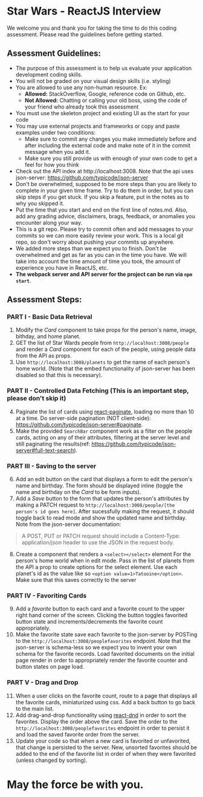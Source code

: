 # Star Wars - ReactJS Interview

We welcome you and thank you for taking the time to do this coding assessment. Please read the guidelines before getting started.

## Assessment Guidelines:

* The purpose of this assessment is to help us evaluate your application development coding skills.
* You will not be graded on your visual design skills (i.e. styling)
* You are allowed to use any non-human resource. Ex:
  * **Allowed:** StackOverflow, Google, reference code on Github, etc.
  * **Not Allowed:** Chatting or calling your old boss, using the code of your friend who already took this assessment
 * You must use the skeleton project and existing UI as the start for your code
 * You may use external projects and frameworks or copy and paste examples under two conditions:
   * Make sure to commit any changes you make immediately before and after including the external code and make note of it in the commit message when you add it.
   * Make sure you still provide us with enough of your own code to get a feel for how you think
* Check out the API index at http://localhost:3008. Note that the api uses json-server: https://github.com/typicode/json-server
* Don't be overwhelmed, supposed to be more steps than you are likely to complete in your given time frame. Try to do them in order, but you can skip steps if you get stuck. If you skip a feature, put in the notes as to why you skipped it.
* Put the time that you start and end on the first line of notes.md. Also, add any grading advice, disclaimers, brags, feedback, or anomalies you encounter along your way.
* This is a git repo. Please try to commit often and add messages to your commits so we can more easily review your work. This is a local git repo, so don't worry about pushing your commits up anywhere.
* We added more steps than we expect you to finish. Don't be overwhelmed and get as far as you can in the time you have. We will take into account the time amount of time you took, the amount of experience you have in ReactJS, etc.
* **The webpack server and API server for the project can be run via `npm start`**.

## Assessment Steps:

### PART I - Basic Data Retrieval

 1. Modify the *Card* component to take props for the person's name, image, bithday, and home planet.
 2. GET the list of Star Wards people from `http://localhost:3008/people` and render a *Card* component for each of the people, using people data from the API as props.
 3. Use `http://localhost:3008/planets` to get the name of each person's home world. (Note that the embed functionality of json-server has been disabled so that this is necessary).

### PART II - Controlled Data Fetching (This is an important step, please don't skip it)

 4. Paginate the list of cards using [react-paginate](https://www.npmjs.com/package/react-paginate), loading no more than 10 at a time. Do server-side pagination (NOT client-side): https://github.com/typicode/json-server#paginate.
 5. Make the provided `SearchBar` component work as a filter on the people cards, acting on any of their attributes, filtering at the server level and still paginating the results(ref: https://github.com/typicode/json-server#full-text-search).

### PART III - Saving to the server

 6. Add an edit button on the card that displays a form to edit the person's name and birthday. The form should be displayed inline (toggle the name and birthday on the *Card* to be form inputs). 
 7. Add a *Save* button to the form that updates the person's attributes by making a PATCH request to `http://localhost:3008/people/[the person's id goes here]`. After sucessfully making the request, it should toggle back to read mode and show the updated name and birthday. Note from the json-server documentation:
 > A POST, PUT or PATCH request should include a Content-Type: application/json header to use the JSON in the request body.
8. Create a component that renders a `<select></select>` element For the person's home world when in edit mode. Pass in the list of planets from the API a prop to create options for the select element. Use each planet's id as the value like so `<option value=1>Tatooine</option>`. Make sure that this saves correctly to the server

### PART IV - Favoriting Cards

9. Add a *favorite* button to each card and a favorite count to the upper right hand corner of the screen. Clicking the button toggles favorited button state and increments/decrements the favorite count appropriately.
10. Make the favorite state save each favorite to the json-server by POSTing to the `http://localhost:3008/peoplefavorites` endpoint. Note that the json-server is schema-less so we expect you to invent your own schema for the favorite records. Load favorited documents on the initial page render in order to appropriately render the favorite counter and button states on page load.

### PART V - Drag and Drop

11. When a user clicks on the favorite count, route to a page that displays all the favorite cards, miniaturized using css. Add a back button to go back to the main list.
12. Add drag-and-drop functionality using [react-dnd](http://react-dnd.github.io/react-dnd/) in order to sort the favorites. Display the order above the card. Save the order to the `http://localhost:3008/peoplefavorites` endpoint in order to persist it and load the saved favorite order from the server.
13. Update your code so that when a new card is favorited or unfavorited, that change is persisted to the server. New, unsorted favorites should be added to the end of the favorite list in order of when they were favorited (unless changed by sorting).

# May the force be with you.
